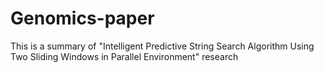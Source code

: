 # Genomics-paper
This is a summary of "Intelligent Predictive String Search Algorithm Using Two Sliding Windows in Parallel Environment" research 
